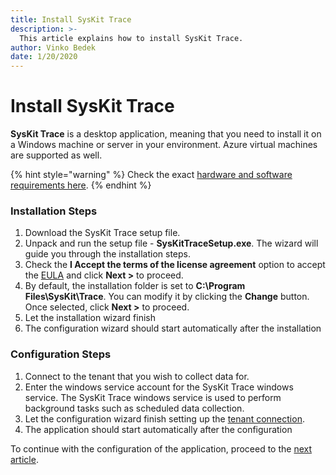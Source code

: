 ```yaml
---
title: Install SysKit Trace
description: >-
  This article explains how to install SysKit Trace.
author: Vinko Bedek
date: 1/20/2020
---
```


# Install SysKit Trace

**SysKit Trace** is a desktop application, meaning that you need to install it on a Windows machine or server in your environment. Azure virtual machines are supported as well.

{% hint style="warning" %}
Check the exact [hardware and software requirements here](../requirements/system-requirements.md).
{% endhint %}

### Installation Steps

1. Download the SysKit Trace setup file.
2. Unpack and run the setup file - **SysKitTraceSetup.exe**. The wizard will guide you through the installation steps.
3. Check the **I Accept the terms of the license agreement** option to accept the [EULA](https://www.syskit.com/eula/) and click **Next &gt;** to proceed.
4. By default, the installation folder is set to **C:\Program Files\SysKit\Trace**. You can modify it by clicking the **Change** button. Once selected, click **Next &gt;** to proceed. 
5. Let the installation wizard finish
6. The configuration wizard should start automatically after the installation

### Configuration Steps
1. Connect to the tenant that you wish to collect data for.
2. Enter the windows service account for the SysKit Trace windows service. The SysKit Trace windows service is used to perform background tasks such as scheduled data collection.
3. Let the configuration wizard finish setting up the [tenant connection](./office-365-connection-details.md). 
4. The application should start automatically after the configuration

To continue with the configuration of the application, proceed to the [next article](./configure-syskit-trace.md).


